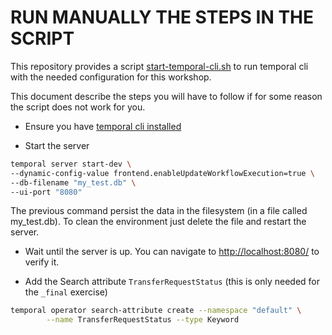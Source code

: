 # RUN MANUALLY THE STEPS IN THE SCRIPT 

This repository provides a script [start-temporal-cli.sh](start-temporal-cli.sh) to run temporal cli with the needed 
configuration for this workshop. 

This document describe the steps you will have to follow if for some reason the script does not work for you.


- Ensure you have [temporal cli installed](https://docs.temporal.io/cli#install)

- Start the server

```bash
temporal server start-dev \
--dynamic-config-value frontend.enableUpdateWorkflowExecution=true \
--db-filename "my_test.db" \
--ui-port "8080"

```

The previous command persist the data in the filesystem (in a file called my_test.db). To clean 
the environment just delete the file and restart the server.


- Wait until the server is up. You can navigate to [http://localhost:8080/](http://localhost:8080/) to verify it.

- Add the Search attribute `TransferRequestStatus` (this is only needed for the `_final` exercise)

```bash
temporal operator search-attribute create --namespace "default" \
        --name TransferRequestStatus --type Keyword
```

